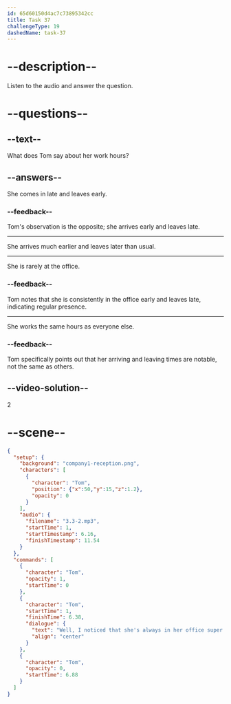 ```yaml
---
id: 65d60150d4ac7c73895342cc
title: Task 37
challengeType: 19
dashedName: task-37
---
```


<!-- (Audio) Tom: Well, I noticed that she's always in the office super early and leaves pretty late. Do you know why? -->

# --description--

Listen to the audio and answer the question.

# --questions--

## --text--

What does Tom say about her work hours?

## --answers--

She comes in late and leaves early.

### --feedback--

Tom's observation is the opposite; she arrives early and leaves late.

---

She arrives much earlier and leaves later than usual.

---

She is rarely at the office.

### --feedback--

Tom notes that she is consistently in the office early and leaves late, indicating regular presence.

---

She works the same hours as everyone else.

### --feedback--

Tom specifically points out that her arriving and leaving times are notable, not the same as others.

## --video-solution--

2

# --scene--

```json
{
  "setup": {
    "background": "company1-reception.png",
    "characters": [
      {
        "character": "Tom",
        "position": {"x":50,"y":15,"z":1.2},
        "opacity": 0
      }
    ],
    "audio": {
      "filename": "3.3-2.mp3",
      "startTime": 1,
      "startTimestamp": 6.16,
      "finishTimestamp": 11.54
    }
  },
  "commands": [
    {
      "character": "Tom",
      "opacity": 1,
      "startTime": 0
    },
    {
      "character": "Tom",
      "startTime": 1,
      "finishTime": 6.38,
      "dialogue": {
        "text": "Well, I noticed that she's always in her office super early and leaves pretty late. Do you know why?",
        "align": "center"
      }
    },
    {
      "character": "Tom",
      "opacity": 0,
      "startTime": 6.88
    }
  ]
}
```
